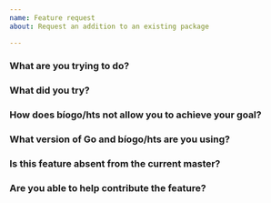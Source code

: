 ```yaml
---
name: Feature request
about: Request an addition to an existing package

---
```

<!--
Please make sure your issue title matches the Go convention; a summary
of the problem, prefixed by the primary affected package.
-->
### What are you trying to do?
<!-- Describe the problem you are trying to solve. -->


### What did you try?
<!-- Please include a link to a minimal reproducer here. -->


### How does bíogo/hts not allow you to achieve your goal?


### What version of Go and bíogo/hts are you using?
<!--
Paste the output of `go version` and if you are installing bíogo from source, paste
the output of `(cd $(go env GOPATH)/src/github.com/biogo/hts && git rev-parse HEAD)`.
-->


### Is this feature absent from the current master?


### Are you able to help contribute the feature?
<!-- Can you provide code contributions or information to help? -->

